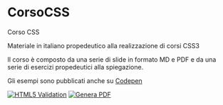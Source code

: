 # CorsoCSS

Corso CSS

Materiale in italiano propedeutico alla realizzazione di corsi CSS3

Il corso è composto da una serie di slide in formato MD e PDF e da una serie di esercizi propedeutici alla spiegazione.

Gli esempi sono pubblicati anche su [Codepen](https://codepen.io/matteobaccan)

[![HTML5 Validation](https://github.com/matteobaccan/CorsoCSS/actions/workflows/main.yml/badge.svg)](https://github.com/matteobaccan/CorsoCSS/actions/workflows/main.yml)
[![Genera PDF](https://github.com/matteobaccan/CorsoCSS/actions/workflows/generatepdf.yml/badge.svg)](https://github.com/matteobaccan/CorsoCSS/actions/workflows/generatepdf.yml)
